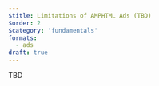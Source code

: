 ```yaml
---
$title: Limitations of AMPHTML Ads (TBD)
$order: 2
$category: 'fundamentals'
formats:
  - ads
draft: true
---
```


TBD
